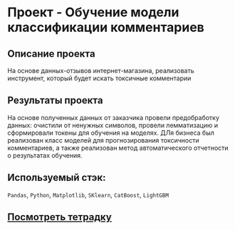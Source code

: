 # Проект - Обучение модели классификации комментариев

## Описание проекта

На основе данных-отзывов интернет-магазина, реализовать инструмент, который будет искать токсичные комментарии

## Результаты проекта

На основе полученных данных от заказчика провели предобработку данных: очистили от ненужных символов, провели лемматизацию и сформировали токены для обучения на моделях. ДЛя бизнеса был реализован класс моделей для прогнозирования токсичности комментариев, а также реализован метод автоматического отчетности о результатах обучения.

## Используемый стэк:

`Pandas`, `Python`, `Matplotlib`, `SKlearn`, `CatBoost`, `LightGBM`

## [Посмотреть тетрадку](https://github.com/alkspshkr/repo_Data_Science/blob/master/Toxic%20Comments%20Problem%20-%20NLP/Toxic%20Comments%20Problem.ipynb)